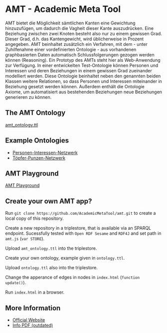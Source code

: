 # AMT - Academic Meta Tool

AMT bietet die Möglichkeit sämtlichen Kanten eine Gewichtung hinzuzufügen, um dadurch die Vagheit dieser Kante auszudrücken. Eine Beziehung zwischen zwei Knoten besteht also nur zu einem gewissen Grad. Dieser Grad, d.h. das Kantengewicht, wird üblicherweise in Prozent angegeben. AMT beinhaltet zusätzlich ein Verfahren, mit dem - unter Zuhilfenahme einer vordefinierten Ontologie - aus vorhandenen graphbasierten Daten automatisch Schlussfolgerungen gezogen werden können (Reasoning). Ein Prototyp des AMTs steht hier als Web-Anwendung zur Verfügung. In einer entwickelten Test-Ontologie können Personen und Interessen und deren Beziehungen in einem gewissen Grad zueinander modelliert werden. Diese Ontologie beinhaltet neben den genannten beiden Klassen weitere Relationen, so dass Personen und Interessen miteinander in Beziehung gesetzt werden können. Außerdem enthält die Ontologie Axiome, um automatisiert aus bestehenden Beziehungen neue Beziehungen generieren zu können.

## The AMT Ontology

[amt_ontology.ttl](https://github.com/AcademicMetaTool/amt/blob/master/amt_ontology.ttl)

## Example Ontologies

* [Personen-Interessen-Netzwerk](https://github.com/AcademicMetaTool/amt/blob/master/playground/ontology_mainzed.ttl)
* [Töpfer-Punzen-Netzwerk ](https://github.com/AcademicMetaTool/amt/blob/master/playground/samian_mainzed.ttl)

## AMT Playground

[AMT Playground](http://academic-meta-tool.xyz/playground/)

## Create your own AMT app?

Run `git clone https://github.com/AcademicMetaTool/amt.git` to create a local copy of this repository.

Create a new repository in a triplestore, that is available via an SPARQL endpoint. Sucessfully tested with `Open RDF Sesame` and `RDF4J` and set path in `amt.js` (`var STORE`).

Upload `amt_ontology.ttl` into the triplestore.

Create your own ontology, example given in `ontology.ttl`.

Upload `ontology.ttl` also into the triplestore.

Change the apperance of edges in nodes in `index.html` (`function update()`).

Run `index.html` in a browser.

## More Information

* [Official Website](http://academic-meta-tool.xyz)
* [Info PDF (outdated)](http://unold.net/amt/amt.pdf)
